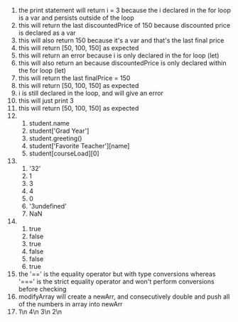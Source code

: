 1. the print statement will return i = 3 because the i declared in the for loop is a var and persists outside of the loop
2. this will return the last discountedPrice of 150 because discounted price is declared as a var
3. this will also return 150 because it's a var and that's the last final price
4. this will return [50, 100, 150] as expected
5. this will return an error because i is only declared in the for loop (let)
6. this will also return an because discountedPrice is only declared within the for loop (let)
7. this will return the last finalPrice = 150
8. this will return [50, 100, 150] as expected
9. i is still declared in the loop, and will give an error
10. this will just print 3
11. this will return [50, 100, 150] as expected
12. 1. student.name
    2. student['Grad Year']
    3. student.greeting()
    4. student['Favorite Teacher'][name]
    5. student[courseLoad][0]
13. 1. '32'
    2. 1
    3. 3
    4. 4
    5. 0
    6. '3undefined'
    7. NaN
14. 1. true
    2. false
    3. true
    4. false
    5. false
    6. true
15. the '==' is the equality operator but with type conversions whereas '===' is the strict equality operator and won't perform conversions before checking
17. modifyArray will create a newArr, and consecutively double and push all of the numbers in array into newArr
19. 1\n 4\n 3\n 2\n